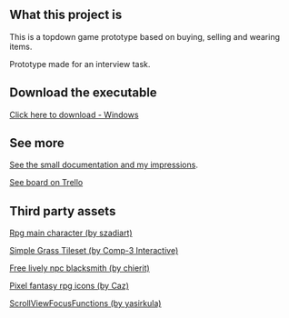 ## What this project is
This is a topdown game prototype based on buying, selling and wearing items.

Prototype made for an interview task.

## Download the executable
[Click here to download - Windows](https://github.com/kardoso/Shopping-Sim/releases/download/v1/Shopping.Sim.zip)

## See more
[See the small documentation and my impressions](/Documentation%20and%20Impressions.md).

[See board on Trello](https://trello.com/b/97hT1OH9/shopping-simulator)

## Third party assets
[Rpg main character (by szadiart)](https://szadiart.itch.io/rpg-main-character)

[Simple Grass Tileset (by Comp-3 Interactive)](https://comp3interactive.itch.io/simple-grass-tileset)

[Free lively npc blacksmith (by chierit)](https://chierit.itch.io/free-lively-npc-blacksmith)

[Pixel fantasy rpg icons (by Caz)](https://cazwolf.itch.io/caz-pixel-keyboard)

[ScrollViewFocusFunctions (by yasirkula)](https://gist.github.com/yasirkula/75ca350fb83ddcc1558d33a8ecf1483f)